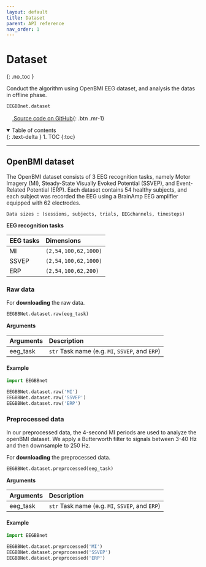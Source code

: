 ```yaml
---
layout: default
title: Dataset
parent: API reference
nav_order: 1
---
```


# Dataset
{: .no_toc }

Conduct the algorithm using OpenBMI EEG dataset, and analysis the datas in offline phase.

```py
EEGBBnet.dataset
```

[<img src="https://min2net.github.io/assets/images/github.png" width="15" height="15"> Source code on GitHub](xxx){: .btn .mr-1}

<details open markdown="block">
  <summary>
    Table of contents
  </summary>
  {: .text-delta }
1. TOC
{:toc}
</details>

---

## OpenBMI dataset


The OpenBMI dataset consists of 3 EEG recognition tasks, namely Motor Imagery (MI), Steady-State Visually Evoked Potential (SSVEP), and Event-Related Potential (ERP). 
Each dataset contains 54 healthy subjects, and each subject was recorded the EEG using a BrainAmp EEG amplifier equipped with 62 electrodes.

```
Data sizes : (sessions, subjects, trials, EEGchannels, timesteps)
```

**EEG recognition tasks**

| EEG tasks | Dimensions |
|:---|:---|
| MI    | `(2,54,100,62,1000)`  |
| SSVEP | `(2,54,100,62,1000)`  |
| ERP   | `(2,54,100,62,200)`   |


### Raw data

For **downloading** the raw data.
```py
EEGBBNet.dataset.raw(eeg_task)
```

**Arguments**

| Arguments | Description |
|:---|:---|
|eeg_task   | `str` Task name (e.g. `MI`, `SSVEP`, and `ERP`) |


#### Example

```py
import EEGBBnet 

EEGBBNet.dataset.raw('MI')
EEGBBNet.dataset.raw('SSVEP')
EEGBBNet.dataset.raw('ERP')
```

### Preprocessed data

In our preprocessed data, the 4-second MI periods are used to analyze the openBMI dataset. We apply a Butterworth filter to signals between 3-40 Hz and then downsample to 250 Hz.

For **downloading** the preprocessed data.
```py
EEGBBNet.dataset.preprocessed(eeg_task)
```

**Arguments**

| Arguments | Description |
|:---|:---|
|eeg_task   | `str` Task name (e.g. `MI`, `SSVEP`, and `ERP`) |


#### Example

```py
import EEGBBnet 

EEGBBNet.dataset.preprocessed('MI')
EEGBBNet.dataset.preprocessed('SSVEP')
EEGBBNet.dataset.preprocessed('ERP')
```